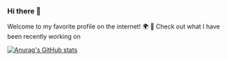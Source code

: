### Hi there 👋

Welcome to my favorite profile on the internet! 🌍
🔭 Check out what I have been recently working on

[![Anurag's GitHub stats](https://github-readme-stats.vercel.app/api?username=Refa-Ghaznavi)](https://github.com/anuraghazra/github-readme-stats)






